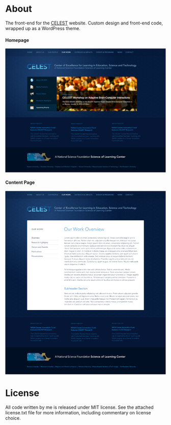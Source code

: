 About
================================================================================

The front-end for the [CELEST](http://celest.bu.edu) website. Custom design and
front-end code, wrapped up as a WordPress theme.

#### Homepage

![Front-end Home Page Design](design-homepage.png)

#### Content Page

![Front-end Content Page Design](design.gif)


License
================================================================================

All code written by me is released under MIT license. See the attached
license.txt file for more information, including commentary on license choice.
